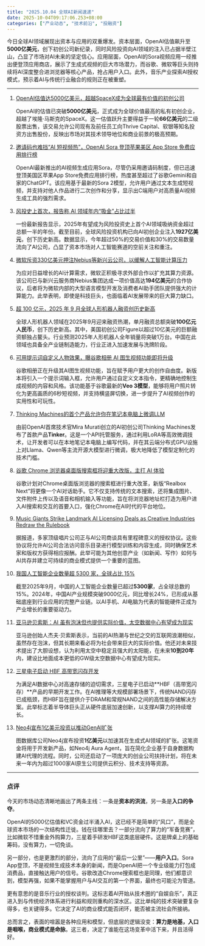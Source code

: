 ```yaml
---
title: "2025.10.04 全球AI新闻速递"
date: 2025-10-04T09:17:06.253+08:00
categories: ["产业动态", "技术前沿", "投融资"]
---
```


今日全球AI领域展现出资本与应用的双重爆发。资本层面，OpenAI估值飙升至**5000亿美元**，创下初创公司新纪录，同时风险投资向AI领域的注入已占据半壁江山，凸显了市场对AI未来的坚定信心。应用层面，OpenAI的Sora视频应用一经推出便登顶应用商店，展示了生成式视频的巨大市场潜力，而谷歌、微软等巨头则持续将AI深度整合进浏览器等核心产品，抢占用户入口。此外，音乐产业探索AI授权模式，预示着AI与传统行业融合的规则正在被重塑。

---

1.  [OpenAI估值达5000亿美元，超越SpaceX成为全球最有价值的初创公司](https://analyticsindiamag.com/ai-news-updates/openai-hits-500-billion-surpasses-spacex-as-worlds-most-valuable-startup/)

    OpenAI的估值已突破**5000亿美元**，正式成为全球价值最高的私有初创企业，超越了埃隆·马斯克的SpaceX。这一估值跃升主要得益于一轮**66亿美元**的二级股票出售，该交易允许公司现有及前任员工向Thrive Capital、软银等知名投资方出售股份，反映出市场对其技术领导地位和商业前景的极高预期。

2.  [邀请码也难挡“AI 短视频热”，OpenAI Sora 登顶苹果美区 App Store 免费应用排行榜](https://www.ithome.com/0/887/424.htm)

    OpenAI最新推出的AI视频生成应用Sora，尽管仍采用邀请码制度，但已迅速登顶美国区苹果App Store免费应用排行榜，热度甚至超过了谷歌Gemini和自家的ChatGPT。该应用基于最新的Sora 2模型，允许用户通过文本生成短视频，并支持对他人作品进行二次创作和分享，显示出C端用户对高质量AI视频生成工具的强烈需求。

3.  [风投史上首次，报告称 AI 领域年内“吸金”占比过半](https://www.ithome.com/0/887/413.htm)

    一份最新报告显示，2025年有望成为风险投资史上首个AI领域吸纳资金超过总额一半的年份。截至目前，全球风险投资机构已向AI初创企业注入**1927亿美元**，创下历史新高。数据显示，今年超过50%的交易价值和30%的交易数量流向了AI公司，凸显了资本市场对人工智能赛道的空前关注和重注。

4.  [微软斥资330亿美元押注Nebius等新兴云公司，以缓解人工智能计算压力](https://36kr.com/newsflashes/3492786194553991?f=rss)

    为应对日益增长的AI计算需求，微软正积极寻求外部合作以扩充其算力资源。该公司已与新兴云服务商Nebius集团达成一项价值高达**194亿美元**的合作协议，后者将为微软内部的大型语言模型开发及消费者AI助手团队提供强大的计算能力。此举表明，即使是科技巨头，也面临着AI发展带来的巨大算力缺口。

5.  [超 100 亿元，2025 年 9 月全球人形机器人融资创历史新高](https://www.ithome.com/0/887/395.htm)

    全球人形机器人领域在2025年9月迎来融资热潮，单月融资总额突破**100亿元人民币**，创下历史新高。其中，美国初创公司Figure以超过10亿美元的巨额融资额独占鳌头。行业预测2025年人形机器人全年销量将突破1万台。中国在此领域也具备全产业链制造能力，行业正进入加速发展与洗牌阶段。

6.  [可用提示词自定义人物效果，曝谷歌相册 AI 图生视频功能即将升级](https://www.ithome.com/0/887/406.htm)

    谷歌相册正在升级其AI图生视频功能，旨在赋予用户更大的创作自由度。新版本将引入一个提示词输入框，允许用户通过自定义文本指令，更精确地控制生成视频的内容和风格。该功能基于谷歌最新的**Veo 3模型**，能够将用户照片转化为更高画质的6秒短视频，并支持横竖屏切换，进一步提升了AI视频创作的实用性和可玩性。

7.  [Thinking Machines的首个产品允许你在笔记本电脑上微调LLM](https://analyticsindiamag.com/ai-news-updates/thinking-machines-first-product-lets-you-fine-tune-llms-on-your-laptop/)

    由前OpenAI首席技术官Mira Murati创立的AI初创公司Thinking Machines发布了首款产品**Tinker**。这是一个API托管服务，通过利用LoRA等高效微调技术，让开发者可以在本地笔记本电脑上编写代码，并在其云端分布式GPU设施上对Llama、Qwen等主流开源大模型进行微调，极大地降低了模型定制化的技术门槛。

8.  [谷歌 Chrome 浏览器桌面版搜索框将迎重大改版，主打 AI 体验](https://www.ithome.com/0/887/375.htm)

    谷歌计划对Chrome桌面版浏览器的搜索框进行重大改革，新版“Realbox Next”将更像一个AI对话助手。它不仅支持传统的文本搜索，还将集成图片、文件附件上传以及语音和相机输入等功能，旨在将浏览器地址栏打造为用户进入AI搜索和交互的首要入口，强化Chrome在AI时代的平台地位。

9.  [Music Giants Strike Landmark AI Licensing Deals as Creative Industries Redraw the Rulebook](https://ai2people.com/music-giants-strike-landmark-ai-licensing-deals-as-creative-industries-redraw-the-rulebook/)

    据报道，多家顶级唱片公司正与AI公司商谈具有里程碑意义的授权协议。这些协议将允许AI公司合法访问音乐目录进行模型训练和内容生成，同时确保艺术家和版权方获得相应报酬。此举可能为其他创意产业（如新闻、写作）如何与AI共存并建立可持续的商业模式提供一个重要的蓝图。

10. [我国人工智能企业数量超 5300 家，全球占比 15%](https://www.ithome.com/0/887/393.htm)

    截至2025年9月，中国的人工智能企业数量已超过**5300家**，占全球总数的15%。2024年，中国AI产业规模突破9000亿元，同比增长24%，已形成从基础底座到行业应用的完整产业链。以AI手机、AI电脑为代表的智能硬件正成为产业增长的重要驱动力。

11. [亚马逊贝索斯：AI 虽有泡沫但也提供实际价值，太空数据中心有望成为现实](https://www.ithome.com/0/887/429.htm)

    亚马逊创始人杰夫·贝索斯表示，当前的AI热潮与世纪之交的互联网浪潮相似，虽然存在泡沫，但其长期来看必将为社会带来巨大的实际价值。他还对未来技术提出了大胆设想，认为利用太空中稳定且强大的太阳能，在未来**10到20年**内，建设比地面成本更低的GW级太空数据中心有望成为现实。

12. [三星电子启动 HBF 高带宽闪存开发](https://www.ithome.com/0/887/371.htm)

    为满足AI数据中心对高速存储的迫切需求，三星电子已启动**HBF（高带宽闪存）**产品的早期开发工作。在AI推理等大规模部署场景下，传统NAND闪存已成瓶颈，而HBF旨在提供介于DRAM和常规NAND之间的高性能存储解决方案。此举标志着半导体巨头正从硬件底层加速创新，以支撑AI算力的持续增长。

13. [Neo4j宣布1亿美元投资以推动GenAI扩张](https://analyticsindiamag.com/ai-news-updates/neo4j-announces-100-million-investment-to-drive-genai-expansion/)

    图数据库公司Neo4j宣布投资**1亿美元**以加速其在生成式AI领域的扩张。这笔资金将用于开发新产品，如Neo4j Aura Agent，旨在简化企业基于自身数据构建AI代理的流程。同时，公司还启动了一项庞大的创业公司扶持计划，将在未来一年内为超过1000家AI原生公司提供云积分、技术支持等资源。

---

### **点评**

今天的市场动态清晰地画出了两条主线：一条是**资本的洪流**，另一条是**入口的争夺**。

OpenAI的5000亿估值和VC资金过半涌入AI，这已经不是简单的“风口”，而是全球资本市场的一次结构性迁徙。钱在往哪里去？一部分流向了算力的“军备竞赛”，比如微软不惜重金外购算力，三星着手研发HBF这类底层硬件。这是牌桌上的基础筹码，没有算力，一切免谈。

另一部分，也是更激烈的部分，流向了应用的“最后一公里”——**用户入口**。Sora App登顶，不是视频生成技术本身的新闻，而是OpenAI把一个专业级能力打包成消费品，直接触达用户的信号。谷歌改造Chrome搜索框也是同理，他们都意识到，模型再强，如果不能掌握用户与AI交互的第一个界面，最终也可能沦为管道。

更有意思的是音乐行业的授权谈判。这标志着AI开始从技术圈的“自娱自乐”，真正进入到与传统经济体系进行利益和规则重构的深水区。这比单纯的技术突破要复杂得多，也关键得多。它决定了AI的商业模式能否闭环，能否被主流社会所接纳。

总而言之，表面的喧嚣是各种应用和模型，但底层的逻辑没变：**算力是地基，入口是咽喉，商业模式是命脉**。这三者，决定了谁能在这场变革中活下来，并且活得好。